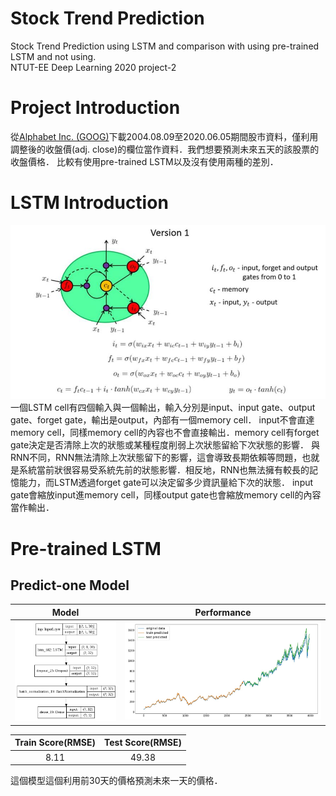 # Stock Trend Prediction
Stock Trend Prediction using LSTM and comparison with using pre-trained LSTM and not using.  
NTUT-EE Deep Learning 2020 project-2

# Project Introduction
從[Alphabet Inc. (GOOG)](https://finance.yahoo.com/quote/GOOG/history?p=GOOG)下載2004.08.09至2020.06.05期間股市資料，僅利用調整後的收盤價(adj. close)的欄位當作資料．我們想要預測未來五天的該股票的收盤價格．
比較有使用pre-trained LSTM以及沒有使用兩種的差別．

# LSTM Introduction
![lstm0](https://github.com/Shuntw6096/Stock-Trend-Prediction/blob/new1/img/lstm0.JPG)  
一個LSTM cell有四個輸入與一個輸出，輸入分別是input、input gate、output gate、forget gate，輸出是output，內部有一個memory cell．
input不會直達memory cell，同樣memory cell的內容也不會直接輸出．memory cell有forget gate決定是否清除上次的狀態或某種程度削弱上次狀態留給下次狀態的影響．
與RNN不同，RNN無法清除上次狀態留下的影響，這會導致長期依賴等問題，也就是系統當前狀很容易受系統先前的狀態影響．相反地，RNN也無法擁有較長的記憶能力，而LSTM透過forget gate可以決定留多少資訊量給下次的狀態．
input gate會縮放input進memory cell，同樣output gate也會縮放memory cell的內容當作輸出．

# Pre-trained LSTM
## Predict-one Model
| Model | Performance |
|:---------:|:---------:|
|![predict-one](https://github.com/Shuntw6096/Stock-Trend-Prediction/blob/new1/img/predict-one.jpg)|![predict-one performance](https://github.com/Shuntw6096/Stock-Trend-Prediction/blob/new1/img/predict-one_p.jpg)|

| Train Score(RMSE) | Test Score(RMSE) |
|:---------:|:---------:|
| 8.11 | 49.38 |
這個模型這個利用前30天的價格預測未來一天的價格．






 
